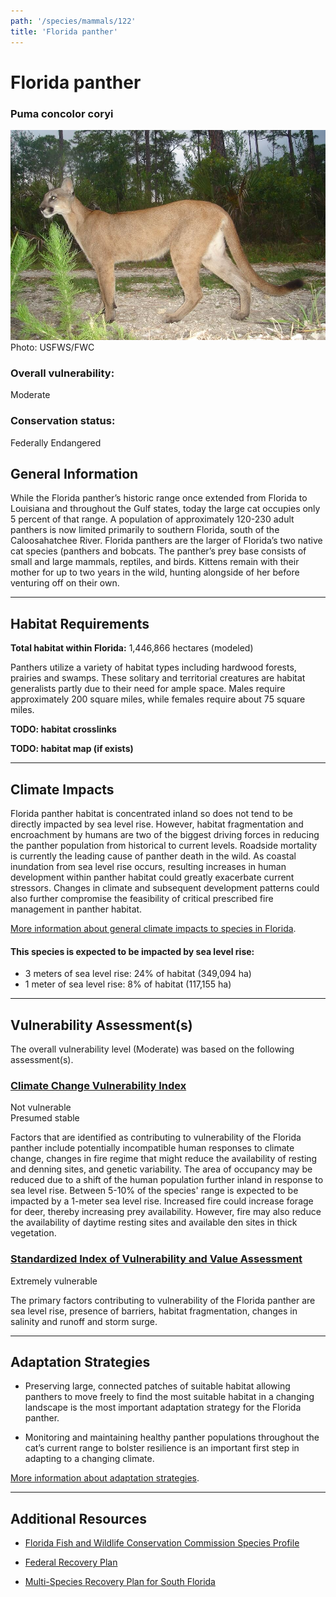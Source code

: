```yaml
---
path: '/species/mammals/122'
title: 'Florida panther'
---
```


# Florida panther

### Puma concolor coryi

<div id="TopSection">

<div class="header-photo"><img src="122.jpg" alt="Photo for Florida panther"/>
<figcaption>Photo: USFWS/FWC</figcaption></div>

<div>

### Overall vulnerability:

<div class="vulnerability vulnerability-moderate">Moderate</div>

### Conservation status:

Federally Endangered

</div>
</div>

## General Information

While the Florida panther’s historic range once extended from Florida to Louisiana and throughout the Gulf states, today the large cat occupies only 5 percent of that range.  A population of approximately 120-230 adult panthers is now limited primarily to southern Florida, south of the Caloosahatchee River.  Florida panthers are the larger of Florida’s two native cat species (panthers and bobcats.  The panther’s prey base consists of small and large mammals, reptiles, and birds.  Kittens remain with their mother for up to two years in the wild, hunting alongside of her before venturing off on their own.

<hr />

## Habitat Requirements

**Total habitat within Florida:** 1,446,866 hectares (modeled)

Panthers utilize a variety of habitat types including hardwood forests, prairies and swamps.  These solitary and territorial creatures are habitat generalists partly due to their need for ample space.  Males require approximately 200 square miles, while females require about 75 square miles.

**TODO: habitat crosslinks**

**TODO: habitat map (if exists)**

<hr />

## Climate Impacts

Florida panther habitat is concentrated inland so does not tend to be directly impacted by sea level rise.  However, habitat fragmentation and encroachment by humans are two of the biggest driving forces in reducing the panther population from historical to current levels.  Roadside mortality is currently the leading cause of panther death in the wild.  As coastal inundation from sea level rise occurs, resulting increases in human development within panther habitat could greatly exacerbate current stressors.  Changes in climate and subsequent development patterns could also further compromise the feasibility of critical prescribed fire management in panther habitat.

[More information about general climate impacts to species in Florida](/impacts/species).


#### This species is expected to be impacted by sea level rise:

- 3 meters of sea level rise: 24% of habitat (349,094 ha)
- 1 meter of sea level rise: 8% of habitat (117,155 ha)
    

<hr />

## Vulnerability Assessment(s)

The overall vulnerability level (Moderate) was based on the following assessment(s).
#### 
<div class="vulnerability-header">
<h3><a href="/impacts/vulnerability/ccvi">Climate Change Vulnerability Index</a></h3>
<div class="vulnerability vulnerability-not">Not vulnerable <br/> Presumed stable</div>
</div> 

Factors that are identified as contributing to vulnerability of the Florida panther include potentially incompatible human responses to climate change, changes in fire regime that might reduce the availability of resting and denning sites, and genetic variability. The area of occupancy may be reduced due to a shift of the human population further inland in response to sea level rise.  Between 5-10% of the species' range is expected to be impacted by a 1-meter sea level rise.  Increased fire could increase forage for deer, thereby increasing prey availability. However, fire may also reduce the availability of daytime resting sites and available den sites in thick vegetation.

#### 
<div class="vulnerability-header">
<h3><a href="/impacts/vulnerability/sivva/species">Standardized Index of Vulnerability and Value Assessment</a></h3>
<div class="vulnerability vulnerability-extreme">Extremely vulnerable</div>
</div> 

The primary factors contributing to vulnerability of the Florida panther are sea level rise, presence of barriers, habitat fragmentation, changes in salinity and runoff and storm surge.


<hr />

## Adaptation Strategies

- Preserving large, connected patches of suitable habitat allowing panthers to move freely to find the most suitable habitat in a changing landscape is the most important adaptation strategy for the Florida panther.

- Monitoring and maintaining healthy panther populations throughout the cat’s current range to bolster resilience is an important first step in adapting to a changing climate.

[More information about adaptation strategies](/strategies).

<hr />


## Additional Resources

- [Florida Fish and Wildlife Conservation Commission Species Profile](https://myfwc.com/wildlifehabitats/profiles/mammals/land/florida-panther/)

- [Federal Recovery Plan](https://ecos.fws.gov/docs/recovery_plan/081218.pdf)

- [Multi-Species Recovery Plan for South Florida](https://ecos.fws.gov/docs/recovery_plan/sfl_msrp/SFL_MSRP_Species.pdf)
